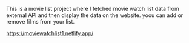 This is a movie list project where I fetched movie watch list data from          
external API and then display the data on the website. yoou can add or remove films from your list.                                   
 
https://moviewatchlist1.netlify.app/      
